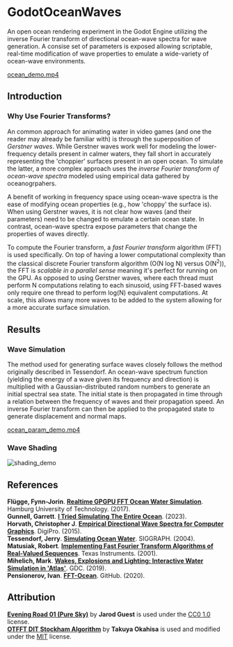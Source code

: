 # GodotOceanWaves
An open ocean rendering experiment in the Godot Engine utilizing the inverse Fourier transform of directional ocean-wave spectra for wave generation. A consise set of parameters is exposed allowing scriptable, real-time modification of wave properties to emulate a wide-variety of ocean-wave environments.

[ocean_demo.mp4](https://github.com/user-attachments/assets/cacabd44-66c4-468b-933a-2ffe699efc6c)

## Introduction
### Why Use Fourier Transforms?
An common approach for animating water in video games (and one the reader may already be familiar with) is through the superposition of *Gerstner waves*. While Gerstner waves work well for modeling the lower-frequency details present in calmer waters, they fall short in accurately representing the 'choppier' surfaces present in an open ocean. To simulate the latter, a more complex approach uses the *inverse Fourier transform of ocean-wave spectra* modeled using empirical data gathered by oceanogrpahers. 

A benefit of working in frequency space using ocean-wave spectra is the ease of modifying ocean properties (e.g., how 'choppy' the surface is). When using Gerstner waves, it is not clear how waves (and their parameters) need to be changed to emulate a certain ocean state. In contrast, ocean-wave spectra expose parameters that change the properties of waves directly.

To compute the Fourier transform, a *fast Fourier transform* algorithm (FFT) is used specifically. On top of having a lower computational complexity than the classical discrete Fourier transform algorithm (O(N log N) versus O(N<sup>2</sup>)), the FFT is *scalable in a parallel sense* meaning it's perfect for running on the GPU. As opposed to using Gerstner waves, where each thread must perform N computations relating to each sinusoid, using FFT-based waves only require one thread to perform log(N) equivalent computations. At scale, this allows many more waves to be added to the system allowing for a more accurate surface simulation.
  
## Results
### Wave Simulation
The method used for generating surface waves closely follows the method originally described in Tessendorf. An ocean-wave spectrum function (yielding the energy of a wave given its frequency and direction) is multiplied with a Gaussian-distributed random numbers to generate an initial spectral sea state. The initial state is then propagated in time through a relation between the frequency of waves and their propagation speed. An inverse Fourier transform can then be applied to the propagated state to generate displacement and normal maps.

[ocean_param_demo.mp4](https://github.com/user-attachments/assets/7589758f-1233-4be8-accc-2902a1dd01ec)


### Wave Shading
![shading_demo](https://github.com/user-attachments/assets/c69766e7-711c-4909-a1fa-290bac0d577a)



## References
**Flügge, Fynn-Jorin**. **[Realtime GPGPU FFT Ocean Water Simulation](https://tore.tuhh.de/entities/publication/1cd390d3-732b-41c1-aa2b-07b71a64edd2)**. Hamburg University of Technology. (2017).\
**Gunnell, Garrett**. **[I Tried Simulating The Entire Ocean](https://www.youtube.com/watch?v=yPfagLeUa7k)**. (2023).\
**Horvath, Christopher J**. **[Empirical Directional Wave Spectra for Computer Graphics](https://dl.acm.org/doi/10.1145/2791261.2791267)**. DigiPro. (2015).\
**Tessendorf, Jerry**. **[Simulating Ocean Water](https://people.computing.clemson.edu/~jtessen/reports/papers_files/coursenotes2004.pdf)**. SIGGRAPH. (2004).\
**Matusiak, Robert**. **[Implementing Fast Fourier Transform Algorithms of Real-Valued Sequences](https://www.ti.com/lit/an/spra291/spra291.pdf)**. Texas Instruments. (2001).\
**Mihelich, Mark**. **[Wakes, Explosions and Lighting: Interactive Water Simulation in 'Atlas'](https://www.youtube.com/watch?v=Dqld965-Vv0)**. GDC. (2019).\
**Pensionerov, Ivan**. **[FFT-Ocean](https://github.com/gasgiant/FFT-Ocean)**. GitHub. (2020).

## Attribution
**[Evening Road 01 (Pure Sky)](https://polyhaven.com/a/evening_road_01_puresky)** by **Jarod Guest** is used under the [CC0 1.0](https://creativecommons.org/publicdomain/zero/1.0/) license.\
**[OTFFT DIT Stockham Algorithm](http://wwwa.pikara.ne.jp/okojisan/otfft-en/stockham3.html)** by **Takuya Okahisa** is used and modified under the [MIT](http://wwwa.pikara.ne.jp/okojisan/otfft-en/download.html) license.
